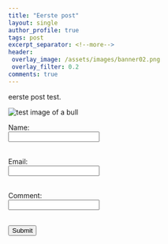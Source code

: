 ```yaml
---
title: "Eerste post"
layout: single
author_profile: true
tags: post
excerpt_separator: <!--more-->
header:
 overlay_image: /assets/images/banner02.png
 overlay_filter: 0.2
comments: true
---
```

eerste post test. <!--more-->

![test image of a bull]({{page.image}})

<form action="https://docs.google.com/forms/u/0/d/e/1FAIpQLSd-xZgVsbuQsLumpP_W1u97vPG7RbR9_awZ3XDQTpXegkB1XA/formResponse" method="POST">
  <label for="name">Name:</label><br>
  <input type="text" id="name" name="entry.1922964266" required><br><br>
  
  <label for="email">Email:</label><br>
  <input type="email" id="email" name="entry.1297944239" required><br><br>

 <label for="comment">Comment:</label><br>
  <input type="text" id="comment" name="entry.503498009" required><br><br>
   
  <button type="submit">Submit</button>
</form>

<div id="comments"></div>
<script>
    // Function to format the date and time from the data
    function formatDate(stringDate) {
        // Split the string into date and time parts
        const dateTimeParts = stringDate.split(' ');
        const datePart = dateTimeParts[0]; // Date part like "7/12/2024"
        let timePart = dateTimeParts[1]; // Time part like "23:32:54"
        // Parse hours, minutes, and seconds from the time part
        const [hours, minutes, seconds] = timePart.split(':');
        // Convert hours to 12-hour format and determine AM/PM
        let ampm = 'AM';
        let formattedHours = parseInt(hours, 10);
        if (formattedHours >= 12) {
            ampm = 'PM';
            if (formattedHours > 12) {
                formattedHours -= 12;
            }
        }
        if (formattedHours === 0) {
            formattedHours = 12; // 12 AM case
        }
        // Format time in HH:mm:ss AM/PM format
        timePart = `${formattedHours}:${minutes}:${seconds} ${ampm}`;
        // Return the formatted date and time
        return `${datePart} at ${timePart}`;
    }
    // Get the current page URL
    const thisPageUrl = window.location.href;
    // Encode the SQL statement to be used in the URL
    const sqlStatement = encodeURIComponent(`SELECT A, C, D, E, F WHERE B = '${thisPageUrl}'`);
    // Construct the URL for fetching the data
    const csvUrl = `https://docs.google.com/spreadsheets/d/1ZqE6ePnexceUrxq90JD6buZ1Zl3agU11_i_TDaCTCuU/gviz/tq?tqx=out:csv&sheet=comments&tq=${sqlStatement}&headers=0`;
    // Fetch the data from the Google Sheets URL
    fetch(csvUrl)
        .then(response => response.text()) // Get the response text (data)
        .then(csvText => {
            // Split the data into rows and then into individual cells
            const rows = csvText.trim().split('\n').map(row => row.split(','));
            // Get the container element for the comments
            const commentsContainer = document.getElementById('comments');
            // Loop through each row of the data
            rows.forEach(row => {
                const date = formatDate(row[0]); // Format the date and time
                const name = row[1]; // Get the name
                const comment = row[2]; // Get the comment
                const email = row[4]; // Get the email
                // Create a new div element for the comment
                const commentDiv = document.createElement('div');
                // Set the inner HTML of the div element
                commentDiv.innerHTML = `<strong><a href="mailto:${email}">${name}</a></strong> <em>${date}</em>: <p>${comment}</p>`;
                // Append the div element to the comments container
                commentsContainer.appendChild(commentDiv);
            });
        })
        .catch(error => console.error('Error fetching data:', error)); // Handle any errors
</script>